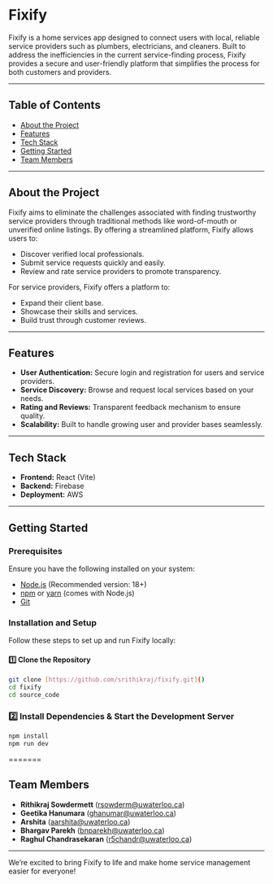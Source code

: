 
# Fixify

Fixify is a home services app designed to connect users with local, reliable service providers such as plumbers, electricians, and cleaners. Built to address the inefficiencies in the current service-finding process, Fixify provides a secure and user-friendly platform that simplifies the process for both customers and providers.

---


## Table of Contents
- [About the Project](#about-the-project)
- [Features](#features)
- [Tech Stack](#tech-stack)
- [Getting Started](#getting-started)
- [Team Members](#team-members)

---

## About the Project
Fixify aims to eliminate the challenges associated with finding trustworthy service providers through traditional methods like word-of-mouth or unverified online listings. By offering a streamlined platform, Fixify allows users to:
- Discover verified local professionals.
- Submit service requests quickly and easily.
- Review and rate service providers to promote transparency.

For service providers, Fixify offers a platform to:
- Expand their client base.
- Showcase their skills and services.
- Build trust through customer reviews.

---

## Features
- **User Authentication:** Secure login and registration for users and service providers.
- **Service Discovery:** Browse and request local services based on your needs.
- **Rating and Reviews:** Transparent feedback mechanism to ensure quality.
- **Scalability:** Built to handle growing user and provider bases seamlessly.

---

## Tech Stack
- **Frontend:** React (Vite)
- **Backend:** Firebase
- **Deployment:** AWS

---

## Getting Started

### Prerequisites
Ensure you have the following installed on your system:
- [Node.js](https://nodejs.org/) (Recommended version: 18+)
- [npm](https://www.npmjs.com/) or [yarn](https://yarnpkg.com/) (comes with Node.js)
- [Git](https://git-scm.com/)

### Installation and Setup
Follow these steps to set up and run Fixify locally:

#### 1️⃣ Clone the Repository
```sh
git clone [https://github.com/srithikraj/fixify.git]()
cd fixify
cd source_code
```

### 2️⃣ Install Dependencies & Start the Development Server
```sh
npm install
npm run dev
```
=======
## Team Members
- **Rithikraj Sowdermett** ([rsowderm@uwaterloo.ca](mailto:rsowderm@uwaterloo.ca))
- **Geetika Hanumara** ([ghanumar@uwaterloo.ca](mailto:ghanumar@uwaterloo.ca))
- **Arshita** ([aarshita@uwaterloo.ca](mailto:aarshita@uwaterloo.ca))
- **Bhargav Parekh** ([bnparekh@uwaterloo.ca](mailto:bnparekh@uwaterloo.ca))
- **Raghul Chandrasekaran** ([r5chandr@uwaterloo.ca](mailto:r5chandr@uwaterloo.ca))


---

We’re excited to bring Fixify to life and make home service management easier for everyone!
